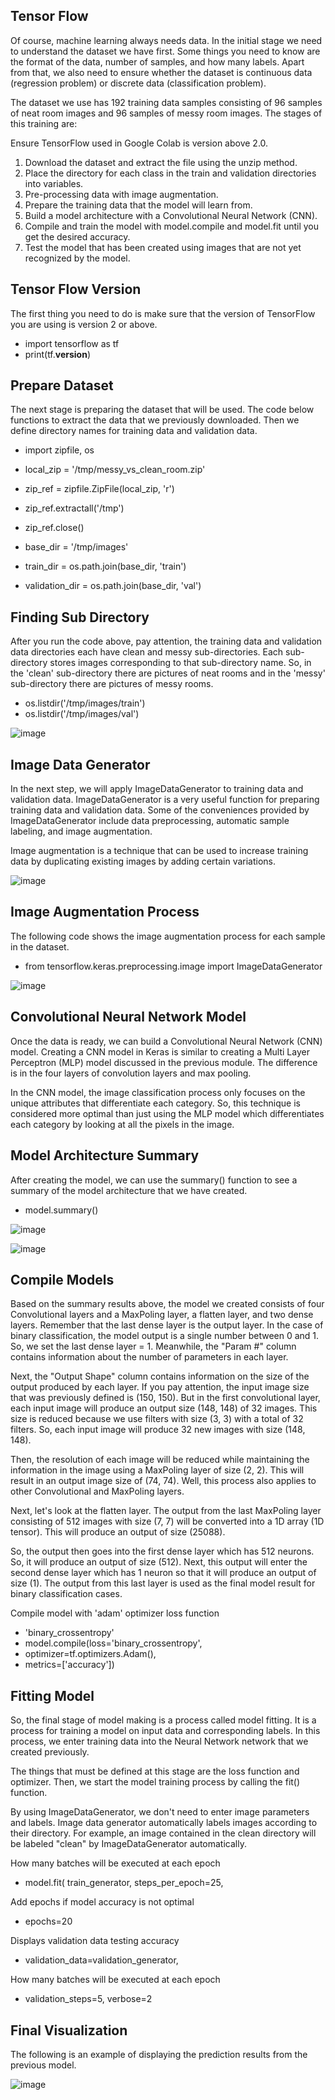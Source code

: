 ## Tensor Flow

Of course, machine learning always needs data. In the initial stage we need to understand the dataset we have first. Some things you need to know are the format of the data, number of samples, and how many labels. Apart from that, we also need to ensure whether the dataset is continuous data (regression problem) or discrete data (classification problem).

The dataset we use has 192 training data samples consisting of 96 samples of neat room images and 96 samples of messy room images.
The stages of this training are:

Ensure TensorFlow used in Google Colab is version above 2.0.
1. Download the dataset and extract the file using the unzip method.
2. Place the directory for each class in the train and validation directories into variables.
3. Pre-processing data with image augmentation.
4. Prepare the training data that the model will learn from.
5. Build a model architecture with a Convolutional Neural Network (CNN).
6. Compile and train the model with model.compile and model.fit until you get the desired accuracy.
7. Test the model that has been created using images that are not yet recognized by the model.

## Tensor Flow Version
The first thing you need to do is make sure that the version of TensorFlow you are using is version 2 or above.
- import tensorflow as tf
- print(tf.__version__)

## Prepare Dataset
The next stage is preparing the dataset that will be used. The code below functions to extract the data that we previously downloaded. Then we define directory names for training data and validation data.

- import zipfile, os
- local_zip = '/tmp/messy_vs_clean_room.zip'
- zip_ref = zipfile.ZipFile(local_zip, 'r')
- zip_ref.extractall('/tmp')
- zip_ref.close()
 
- base_dir = '/tmp/images'
- train_dir = os.path.join(base_dir, 'train')
- validation_dir = os.path.join(base_dir, 'val')

## Finding Sub Directory
After you run the code above, pay attention, the training data and validation data directories each have clean and messy sub-directories. Each sub-directory stores images corresponding to that sub-directory name. So, in the 'clean' sub-directory there are pictures of neat rooms and in the 'messy' sub-directory there are pictures of messy rooms.

- os.listdir('/tmp/images/train')
- os.listdir('/tmp/images/val')

![image](https://github.com/diantyapitaloka/Tensor-Flow/assets/147487436/46022987-b029-45fc-b6d5-c132eb87721c)


## Image Data Generator
In the next step, we will apply ImageDataGenerator to training data and validation data. ImageDataGenerator is a very useful function for preparing training data and validation data. Some of the conveniences provided by ImageDataGenerator include data preprocessing, automatic sample labeling, and image augmentation.

Image augmentation is a technique that can be used to increase training data by duplicating existing images by adding certain variations. 

![image](https://github.com/diantyapitaloka/Tensor-Flow/assets/147487436/78c6137a-028c-4d45-92ff-cd6b5816d930)


## Image Augmentation Process
The following code shows the image augmentation process for each sample in the dataset.
- from tensorflow.keras.preprocessing.image import ImageDataGenerator
 
![image](https://github.com/diantyapitaloka/Tensor-Flow/assets/147487436/18273ad1-9124-4061-89eb-bfdf4e7c09dd)


## Convolutional Neural Network Model
Once the data is ready, we can build a Convolutional Neural Network (CNN) model. Creating a CNN model in Keras is similar to creating a Multi Layer Perceptron (MLP) model discussed in the previous module. The difference is in the four layers of convolution layers and max pooling.

In the CNN model, the image classification process only focuses on the unique attributes that differentiate each category. So, this technique is considered more optimal than just using the MLP model which differentiates each category by looking at all the pixels in the image.

## Model Architecture Summary
After creating the model, we can use the summary() function to see a summary of the model architecture that we have created.
- model.summary()

![image](https://github.com/diantyapitaloka/Tensor-Flow/assets/147487436/a7482fc6-9cc5-428a-bd82-29d59b954625)

![image](https://github.com/diantyapitaloka/Tensor-Flow/assets/147487436/05e577bf-c313-4771-b94e-3c94623207d0)

## Compile Models
Based on the summary results above, the model we created consists of four Convolutional layers and a MaxPoling layer, a flatten layer, and two dense layers. Remember that the last dense layer is the output layer. In the case of binary classification, the model output is a single number between 0 and 1. So, we set the last dense layer = 1. Meanwhile, the "Param #" column contains information about the number of parameters in each layer.

Next, the "Output Shape" column contains information on the size of the output produced by each layer. If you pay attention, the input image size that was previously defined is (150, 150). But in the first convolutional layer, each input image will produce an output size (148, 148) of 32 images. This size is reduced because we use filters with size (3, 3) with a total of 32 filters. So, each input image will produce 32 new images with size (148, 148).

Then, the resolution of each image will be reduced while maintaining the information in the image using a MaxPoling layer of size (2, 2). This will result in an output image size of (74, 74). Well, this process also applies to other Convolutional and MaxPoling layers.

Next, let's look at the flatten layer. The output from the last MaxPoling layer consisting of 512 images with size (7, 7) will be converted into a 1D array (1D tensor). This will produce an output of size (25088).

So, the output then goes into the first dense layer which has 512 neurons. So, it will produce an output of size (512). Next, this output will enter the second dense layer which has 1 neuron so that it will produce an output of size (1). The output from this last layer is used as the final model result for binary classification cases.

Compile model with 'adam' optimizer loss function
- 'binary_crossentropy'
- model.compile(loss='binary_crossentropy',
- optimizer=tf.optimizers.Adam(),
- metrics=['accuracy'])

## Fitting Model
So, the final stage of model making is a process called model fitting. It is a process for training a model on input data and corresponding labels. In this process, we enter training data into the Neural Network network that we created previously.

The things that must be defined at this stage are the loss function and optimizer. Then, we start the model training process by calling the fit() function.

By using ImageDataGenerator, we don't need to enter image parameters and labels. Image data generator automatically labels images according to their directory. For example, an image contained in the clean directory will be labeled "clean" by ImageDataGenerator automatically.

How many batches will be executed at each epoch
- model.fit( train_generator, steps_per_epoch=25,

Add epochs if model accuracy is not optimal
- epochs=20

Displays validation data testing accuracy
- validation_data=validation_generator, 

How many batches will be executed at each epoch
- validation_steps=5, verbose=2

## Final Visualization
The following is an example of displaying the prediction results from the previous model.

![image](https://github.com/diantyapitaloka/Tensor-Flow/assets/147487436/0e08c9f8-35c4-498d-99d8-f050e82f8898)
